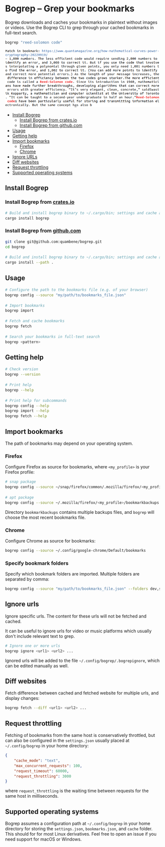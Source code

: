 # Bogrep – Grep your bookmarks

Bogrep downloads and caches your bookmarks in plaintext without images or
videos. Use the Bogrep CLI to grep through your cached bookmarks in full-text
search.

``` bash
bogrep "reed-solomon code"
```

![Bogrep mockup](/assets/mockup.png)

- [Install Bogrep](#install-bogrep)
  - [Install Bogrep from crates.io](#install-bogrep-from-cratesio)
  - [Install Bogrep from github.com](#install-bogrep-from-githubcom)
- [Usage](#usage)
- [Getting help](#getting-help)
- [Import bookmarks](#import-bookmarks)
  - [Firefox](#firefox)
  - [Chrome](#chrome)
- [Ignore URLs](#ignore-urls)
- [Diff websites](#diff-websites)
- [Request throttling](#request-throttling)
- [Supported operating systems](#supported-operating-systems)

## Install Bogrep

### Install Bogrep from [crates.io](https://crates.io/crates/bogrep)

``` bash
# Build and install bogrep binary to ~/.cargo/bin; settings and cache are installed to ~/.config/bogrep
cargo install bogrep
```

### Install Bogrep from [github.com](https://github.com/quambene/bogrep)

``` bash
git clone git@github.com:quambene/bogrep.git
cd bogrep

# Build and install bogrep binary to ~/.cargo/bin; settings and cache are installed to ~/.config/bogrep
cargo install --path .
```

## Usage

``` bash
# Configure the path to the bookmarks file (e.g. of your browser)
bogrep config --source "my/path/to/bookmarks_file.json"

# Import bookmarks
bogrep import

# Fetch and cache bookmarks
bogrep fetch

# Search your bookmarks in full-text search
bogrep <pattern>
```

## Getting help

``` bash
# Check version
bogrep --version

# Print help
bogrep --help

# Print help for subcommands
bogrep config --help
bogrep import --help
bogrep fetch --help
```

## Import bookmarks

The path of bookmarks may depend on your operating system.

### Firefox

Configure Firefox as source for bookmarks, where `<my_profile>` is your Firefox profile:

``` bash
# snap package
bogrep config --source ~/snap/firefox/common/.mozilla/firefox/<my_profile>/bookmarkbackups

# apt package
bogrep config --source ~/.mozilla/firefox/<my_profile>/bookmarkbackups
```

Directory `bookmarkbackups` contains multiple backups files, and `bogrep` will
choose the most recent bookmarks file.

### Chrome

Configure Chrome as source for bookmarks:

``` bash
bogrep config --source ~/.config/google-chrome/Default/bookmarks
```

### Specify bookmark folders

Specify which bookmark folders are imported. Multiple folders are separated by comma:

``` bash
bogrep config --source "my/path/to/bookmarks_file.json" --folders dev,science,articles
```

## Ignore urls

Ignore specific urls. The content for these urls will not be fetched and cached.

It can be useful to ignore urls for video or music platforms which
usually don't include relevant text to grep.

``` bash
# Ignore one or more urls
bogrep ignore <url1> <url2> ...
```

Ignored urls will be added to the file `~/.config/bogrep/.bogrepignore`, which
can be edited manually as well.

## Diff websites

Fetch difference between cached and fetched website for multiple urls, and display changes:

``` bash
bogrep fetch --diff <url1> <url2> ...
```

## Request throttling

Fetching of bookmarks from the same host is conservatively throttled, but can
also be configured in the `settings.json` usually
placed at `~/.config/bogrep` in your home directory:

``` json
{
    "cache_mode": "text",
    "max_concurrent_requests": 100,
    "request_timeout": 60000,
    "request_throttling": 3000
}
```

where `request_throttling` is the waiting time between requests for the same
host in milliseconds.

## Supported operating systems

Bogrep assumes a configuration path at `~/.config/bogrep` in your home directory
for storing the `settings.json`, `bookmarks.json`, and `cache` folder. This
should for for most Linux derivatives. Feel free to open an issue if you need
support for macOS or Windows.
